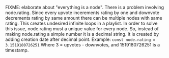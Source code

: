 FIXME: elaborate about "everything is a node".
There is a problem involving node.rating. Since every upvote incerements rating by one and downvote decrements rating by same amount there can be multiple nodes with same rating. This creates undesired infinite loops in a playlist.
In order to solve this issue, node.rating must a unique value for every node. So, instead of making node.rating a simple number it is a decimal string. It is created by adding creation date after decimal point. Example:
`const node.rating = 3.1519180726251`
Where 3 = upvotes - downvotes, and 1519180726251 is a timestamp.